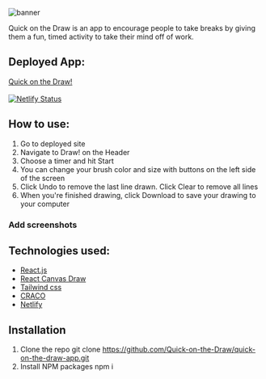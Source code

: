 ![banner](https://user-images.githubusercontent.com/71411431/143373281-bc31a613-5c01-49ca-aab2-805793f3862c.png)


Quick on the Draw is an app to encourage people to take breaks by giving them a fun, timed activity to take their mind off of work.

## Deployed App:

[Quick on the Draw!](https://quick-on-the-draw.netlify.app/) <br><br>
[![Netlify Status](https://api.netlify.com/api/v1/badges/27dc9401-3012-43dd-bed7-1a94ff2fa3d6/deploy-status)](https://app.netlify.com/sites/quick-on-the-draw/deploys)

## How to use:

1. Go to deployed site
2. Navigate to Draw! on the Header
3. Choose a timer and hit Start
4. You can change your brush color and size with buttons on the left side of the screen
5. Click Undo to remove the last line drawn. Click Clear to remove all lines
6. When you're finished drawing, click Download to save your drawing to your computer

### Add screenshots

## Technologies used:

-   [React.js](https://reactjs.org/)
-   [React Canvas Draw](https://github.com/embiem/react-canvas-draw)
-   [Tailwind css](https://tailwindcss.com/)
-   [CRACO](https://github.com/gsoft-inc/craco)
-   [Netlify](https://app.netlify.com/)

## Installation

1. Clone the repo
   git clone https://github.com/Quick-on-the-Draw/quick-on-the-draw-app.git
2. Install NPM packages
   npm i
